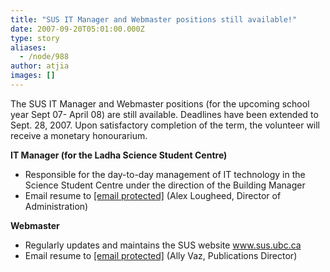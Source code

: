 ```yaml
---
title: "SUS IT Manager and Webmaster positions still available!"
date: 2007-09-20T05:01:00.000Z
type: story
aliases:
  - /node/988
author: atjia
images: []
---
```


<div class="field field-name-body field-type-text-with-summary field-label-hidden"><div class="field-items"><div class="field-item even"><p>The SUS IT Manager and Webmaster positions (for the upcoming school year Sept 07- April 08) are still available. Deadlines have been extended to Sept. 28, 2007. Upon satisfactory completion of the term, the volunteer will receive a monetary honourarium.</p>
<p><strong>IT Manager (for the Ladha Science Student Centre)</strong></p>
<ul>
<li>Responsible for the day-to-day management of IT technology in the Science Student Centre under the direction of the Building Manager
</li><li>Email resume to <a href="/cdn-cgi/l/email-protection#ec8d88818582859f989e8d98858382c29f999fac8b818d8580c28f8381"><span class="__cf_email__" data-cfemail="b9d8ddd4d0d7d0cacdcbd8cdd0d6d797cacccaf9ded4d8d0d597dad6d4">[email&#xA0;protected]</span></a> (Alex Lougheed, Director of Administration)
</li></ul>
<p><strong>Webmaster</strong></p>
<ul>
<li>Regularly updates and maintains the SUS website <a href="http://www.sus.ubc.ca">www.sus.ubc.ca</a>
</li><li>Email resume to <a href="/cdn-cgi/l/email-protection#631316010f0a0002170a0c0d104d10161023040e020a0f4d000c0e"><span class="__cf_email__" data-cfemail="84f4f1e6e8ede7e5f0edebeaf7aaf7f1f7c4e3e9e5ede8aae7ebe9">[email&#xA0;protected]</span></a> (Ally Vaz, Publications Director)
</li></ul>
</div></div></div>    <footer>
          </footer>